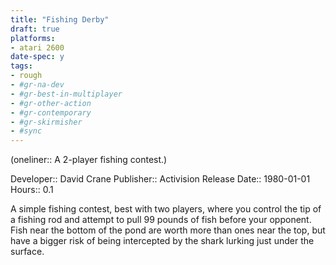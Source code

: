 ```yaml
---
title: "Fishing Derby"
draft: true
platforms:
- atari 2600
date-spec: y
tags:
- rough
- #gr-na-dev 
- #gr-best-in-multiplayer 
- #gr-other-action
- #gr-contemporary 
- #gr-skirmisher 
- #sync
---
```


(oneliner:: A 2-player fishing contest.)

Developer:: David Crane
Publisher:: Activision
Release Date:: 1980-01-01
Hours:: 0.1

A simple fishing contest, best with two players, where you control the tip of a fishing rod and attempt to pull 99 pounds of fish before your opponent. Fish near the bottom of the pond are worth more than ones near the top, but have a bigger risk of being intercepted by the shark lurking just under the surface.